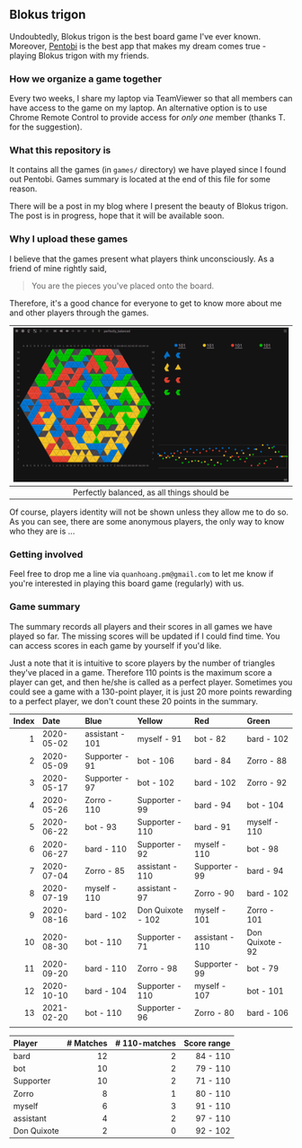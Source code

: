 ## Blokus trigon

Undoubtedly, Blokus trigon is the best board game I've ever known. Moreover, [Pentobi](https://pentobi.sourceforge.io/) is the best app that makes my dream comes true - playing Blokus trigon with my friends.

### How we organize a game together

Every two weeks, I share my laptop via TeamViewer so that all members can have access to the game on my laptop. An alternative option is to use Chrome Remote Control to provide access for _only one_ member (thanks T. for the suggestion).

### What this repository is

It contains all the games (in `games/` directory) we have played since I found out Pentobi. Games summary is located at the end of this file for some reason.

There will be a post in my blog where I present the beauty of Blokus trigon. The post is in progress, hope that it will be available soon.

### Why I upload these games

I believe that the games present what players think unconsciously. As a friend of mine rightly said,
> You are the pieces you've placed onto the board.

Therefore, it's a good chance for everyone to get to know more about me and other players through the games.

| ![](/screenshots/a_perfectly_balanced_game.png) |
|:-----------------------------------------------:|
|   Perfectly balanced, as all things should be   |

Of course, players identity will not be shown unless they allow me to do so. As you can see, there are some anonymous players, the only way to know who they are is ...

### Getting involved

Feel free to drop me a line via `quanhoang.pm@gmail.com` to let me know if you're interested in playing this board game (regularly) with us.

### Game summary

The summary records all players and their scores in all games we have played so far. The missing scores will be updated if I could find time. You can access scores in each game by yourself if you'd like.

Just a note that it is intuitive to score players by the number of triangles they've placed in a game. Therefore 110 points is the maximum score a player can get, and then he/she is called as a perfect player. Sometimes you could see a game with a 130-point player, it is just 20 more points rewarding to a perfect player, we don't count these 20 points in the summary.

| Index | Date       | Blue            | Yellow            | Red             | Green            |
|------:|:-----------|:----------------|:------------------|:----------------|:-----------------|
|     1 | 2020-05-02 | assistant - 101 | myself - 91       | bot - 82        | bard - 102       |
|     2 | 2020-05-09 | Supporter - 91  | bot - 106         | bard - 84       | Zorro - 88       |
|     3 | 2020-05-17 | Supporter - 97  | bot - 102         | bard - 102      | Zorro - 92       |
|     4 | 2020-05-26 | Zorro - 110     | Supporter - 99    | bard - 94       | bot - 104        |
|     5 | 2020-06-22 | bot - 93        | Supporter - 110   | bard - 91       | myself - 110     |
|     6 | 2020-06-27 | bard - 110      | Supporter - 92    | myself - 110    | bot - 98         |
|     7 | 2020-07-04 | Zorro - 85      | assistant - 110   | Supporter - 99  | bard - 94        |
|     8 | 2020-07-19 | myself - 110    | assistant - 97    | Zorro - 90      | bard - 102       |
|     9 | 2020-08-16 | bard - 102      | Don Quixote - 102 | myself - 101    | Zorro - 101      |
|    10 | 2020-08-30 | bot - 110       | Supporter - 71    | assistant - 110 | Don Quixote - 92 |
|    11 | 2020-09-20 | bard - 110      | Zorro - 98        | Supporter - 99  | bot - 79         |
|    12 | 2020-10-10 | bard - 104      | Supporter - 110   | myself - 107    | bot - 101        |
|    13 | 2021-02-20 | bot - 110       | Supporter - 96    | Zorro - 80      | bard - 106       |
|       |            |                 |                   |                 |                  |

| Player      | # Matches | # 110-matches | Score range |
|:------------|----------:|--------------:|------------:|
| bard        |        12 |             2 |    84 - 110 |
| bot         |        10 |             2 |    79 - 110 |
| Supporter   |        10 |             2 |    71 - 110 |
| Zorro       |         8 |             1 |    80 - 110 |
| myself      |         6 |             3 |    91 - 110 |
| assistant   |         4 |             2 |    97 - 110 |
| Don Quixote |         2 |             0 |    92 - 102 |
